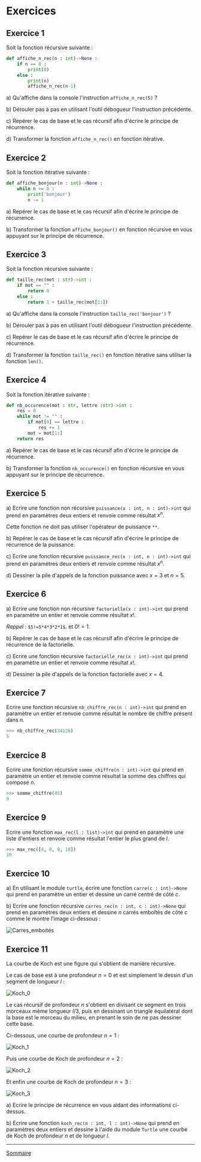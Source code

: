 # Exercices

## Exercice 1

Soit la fonction récursive suivante :

```python
def affiche_n_rec(n : int)->None :
    if n == 0 :
        print(0)
    else :
        print(n)
        affiche_n_rec(n-1)
```

a) Qu'affiche dans la console l'instruction `affiche_n_rec(5)` ?

b) Dérouler pas à pas en utilisant l'outil débogueur l'instruction précédente.

c) Repérer le cas de base et le cas récursif afin d'écrire le principe de récurrence.

d) Transformer la fonction `affiche_n_rec()` en fonction itérative.

## Exercice 2

Soit la fonction itérative suivante :

```python
def affiche_bonjour(n : int)->None :
    while n >= 0 :
        print('bonjour')
        n -= 1
```

a) Repérer le cas de base et le cas récursif afin d'écrire le principe de récurrence.

b) Transformer la fonction `affiche_bonjour()` en fonction récursive en vous appuyant sur le principe de récurrence.

## Exercice 3

Soit la fonction récursive suivante :

```python
def taille_rec(mot : str)->int :
    if mot == "" :
        return 0
    else :
        return 1 + taille_rec(mot[1:])
```

a) Qu'affiche dans la console l'instruction `taille_rec('bonjour')` ?

b) Dérouler pas à pas en utilisant l'outil débogueur l'instruction précédente.

c) Repérer le cas de base et le cas récursif afin d'écrire le principe de récurrence.

d) Transformer la fonction `taille_rec()` en fonction itérative sans utiliser la fonction `len()`.

## Exercice 4

Soit la fonction itérative suivante :

```python
def nb_occurence(mot : str, lettre :str)->int :
    res = 0
    while mot != "" :
        if mot[0] == lettre :
            res += 1
        mot = mot[1:]
    return res
```

a) Repérer le cas de base et le cas récursif afin d'écrire le principe de récurrence.

b) Transformer la fonction `nb_occurence()` en fonction récursive en vous appuyant sur le principe de récurrence.

## Exercice 5

a) Ecrire une fonction non récursive `puissance(x : int, n : int)->int` qui prend en paramètres deux entiers et renvoie comme résultat $x^n$.

Cette fonction ne doit pas utiliser l'opérateur de puissance `**`.

b) Repérer le cas de base et le cas récursif afin d'écrire le principe de récurrence de la puissance.

c) Ecrire une fonction récursive `puissance_rec(x : int, n : int)->int` qui prend en paramètres deux entiers et renvoie comme résultat $x^n$.

d) Dessiner la pile d'appels de la fonction puissance avec $x = 3$ et $n = 5$.

## Exercice 6

a) Ecrire une fonction non récursive `factorielle(x : int)->int` qui prend en paramètre un entier et renvoie comme résultat $x!$.

*Rappel* : `$5!=5*4*3*2*1$`. et $0!=1$.

b) Repérer le cas de base et le cas récursif afin d'écrire le principe de récurrence de la factorielle.

c) Ecrire une fonction récursive `factorielle_rec(x : int)->int` qui prend en paramètre un entier et renvoie comme résultat $x!$.

d) Dessiner la pile d'appels de la fonction factorielle avec $x = 4$.

## Exercice 7

Ecrire une fonction récursive `nb_chiffre_rec(n : int)->int` qui prend en paramètre un entier et renvoie comme résultat le nombre de chiffre présent dans $n$.

```python
>>> nb_chiffre_rec(34126)
5
```

## Exercice 8

Ecrire une fonction récursive `somme_chiffre(n : int)->int` qui prend en paramètre un entier et renvoie comme résultat la somme des chiffres qui compose $n$.

```python
>>> somme_chiffre(45)
9
```

## Exercice 9

Ecrire une fonction `max_rec(l : list)->int` qui prend en paramètre une liste d'entiers et renvoie comme résultat l'entier le plus grand de $l$.

```python
>>> max_rec([4, 8, 9, 10])
10
```

## Exercice 10

a) En utilisant le module `turtle`, écrire une fonction `carre(c : int)->None` qui prend en paramètre un entier et dessine un carré centré de côté $c$.

b) Ecrire une fonction récursive `carres_rec(n : int, c : int)->None` qui prend en paramètres deux entiers et dessine $n$ carrés emboîtés de côté $c$ comme le montre l'image ci-dessous :

![Carres_emboités](./img/carres_emboites.png)

## Exercice 11

La courbe de Koch est une figure qui s'obtient de manière récursive.

Le cas de base est à une profondeur $n = 0$ et est simplement le dessin d'un segment de longueur $l$ :

![Koch_0](./img/koch_0.png)

Le cas récursif de profondeur $n$ s'obtient en divisant ce segment en trois morceaux même longueur $l/3$, puis en dessinant un triangle équilatéral dont la base est le morceau du milieu, en prenant le soin de ne pas dessiner cette base.

Ci-dessous, une courbe de profondeur $n = 1$ :

![Koch_1](./img/koch_1.png)

Puis une courbe de Koch de profondeur $n = 2$ :

![Koch_2](./img/koch_2.png)

Et enfin une courbe de Koch de profondeur $n = 3$ :

![Koch_3](./img/koch_3.png)

a) Ecrire le principe de récurrence en vous aidant des informations ci-dessus.

b) Ecrire une fonction `koch_rec(n : int, l : int)->None` qui prend en paramètres deux entiers et dessine à l'aide du module `Turtle` une courbe de Koch de profondeur $n$ et de longueur $l$.

________________

[Sommaire](./../README.md)